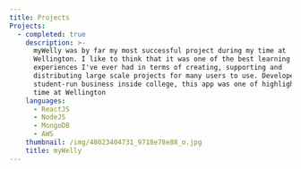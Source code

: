 ```yaml
---
title: Projects
Projects:
  - completed: true
    description: >-
      myWelly was by far my most successful project during my time at
      Wellington. I like to think that it was one of the best learning
      experiences I've ever had in terms of creating, supporting and
      distributing large scale projects for many users to use. Developed by a
      student-run business inside college, this app was one of highlights of my
      time at Wellington
    languages:
      - ReactJS
      - NodeJS
      - MongoDB
      - AWS
    thumbnail: /img/48023404731_9718e78e88_o.jpg
    title: myWelly
---
```


